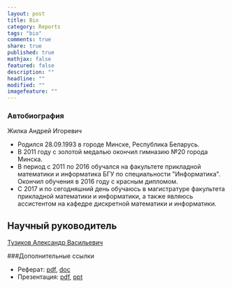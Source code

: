 ```yaml
---
layout: post
title: Bio
category: Reports
tags: "bio"
comments: true
share: true
published: true
mathjax: false
featured: false
description: ""
headline: ""
modified: ""
imagefeature: ""
---
```



### Автобиография
Жилка Андрей Игоревич
* Родился 28.09.1993 в городе Минске, Республика Беларусь.
* В 2011 году с золотой медалью окончил гимназию №20 города Минска.
* В период с 2011 по 2016 обучался на факультете прикладной математики и информатика БГУ по специальности "Информатика". Окончил обучения в 2016 году с красным дипломом.
* С 2017 и по сегодняшний день обучаюсь в магистратуре факультета прикладной математики и информатики, а также являюсь ассистентом на кафедре дискретной математики и информатики.
##  Научный руководитель
[Тузиков Александр Васильевич](http://www.bsu.by/ru/main.aspx?guid=89921)

###Дополнительные ссылки
* Реферат: [pdf]({{site.baseurl}}/images/referat_text.pdf), [doc]({{site.baseurl}}/images/referat_text.doc)
* Презентация: [pdf]({{site.baseurl}}/images/referat.pdf), [ppt]({{site.baseurl}}/images/referat.ppt)
